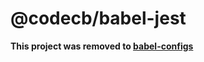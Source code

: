 # @codecb/babel-jest

**This project was removed to [babel-configs](https://github.com/code-cb/babel-configs)**
